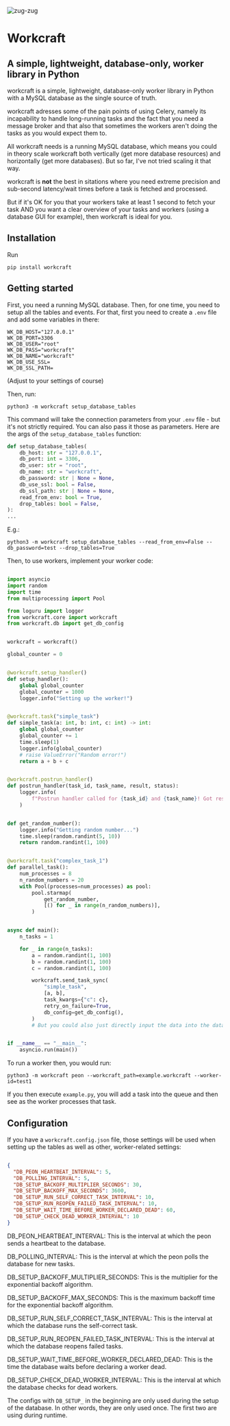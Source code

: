![zug-zug](https://github.com/user-attachments/assets/7c60873d-5c35-4cd3-985e-2b61e690c6f9)

# Workcraft

## A simple, lightweight, database-only, worker library in Python

workcraft is a simple, lightweight, database-only worker library in Python with a MySQL database as the single source of truth.

workcraft adresses some of the pain points of using Celery, namely its incapability to handle long-running tasks and the fact that you need a message broker and that also that sometimes the workers aren't doing the tasks as you would expect them to.

All workcraft needs is a running MySQL database, which means you could in theory scale workcraft both vertically (get more database resources) and horizontally (get more databases). But so far, I've not tried scaling it that way.

workcraft is **not** the best in sitations where you need extreme precision and sub-second latency/wait times before a task is fetched and processed.

But if it's OK for you that your workers take at least 1 second to fetch your task AND you want a clear overview of your tasks and workers (using a database GUI for example), then workcraft is ideal for you.


## Installation

Run

```
pip install workcraft
```

## Getting started

First, you need a running MySQL database. Then, for one time, you need to setup all the tables and events. For that, first you need to create a `.env` file and add some variables in there:

```
WK_DB_HOST="127.0.0.1"
WK_DB_PORT=3306
WK_DB_USER="root"
WK_DB_PASS="workcraft"
WK_DB_NAME="workcraft"
WK_DB_USE_SSL=
WK_DB_SSL_PATH=
```

(Adjust to your settings of course)

Then, run:

```
python3 -m workcraft setup_database_tables
```

This command will take the connection parameters from your `.env` file - but it's not strictly required. You can also pass it those as parameters. Here are the args of the `setup_database_tables` function:

```python
def setup_database_tables(
    db_host: str = "127.0.0.1",
    db_port: int = 3306,
    db_user: str = "root",
    db_name: str = "workcraft",
    db_password: str | None = None,
    db_use_ssl: bool = False,
    db_ssl_path: str | None = None,
    read_from_env: bool = True,
    drop_tables: bool = False,
):
...
```

E.g.:
```
python3 -m workcraft setup_database_tables --read_from_env=False --db_password=test --drop_tables=True
```

Then, to use workers, implement your worker code:

```python

import asyncio
import random
import time
from multiprocessing import Pool

from loguru import logger
from workcraft.core import workcraft
from workcraft.db import get_db_config


workcraft = workcraft()

global_counter = 0


@workcraft.setup_handler()
def setup_handler():
    global global_counter
    global_counter = 1000
    logger.info("Setting up the worker!")


@workcraft.task("simple_task")
def simple_task(a: int, b: int, c: int) -> int:
    global global_counter
    global_counter += 1
    time.sleep(1)
    logger.info(global_counter)
    # raise ValueError("Random error!")
    return a + b + c


@workcraft.postrun_handler()
def postrun_handler(task_id, task_name, result, status):
    logger.info(
        f"Postrun handler called for {task_id} and {task_name}! Got result: {result} and status {status}"
    )


def get_random_number():
    logger.info("Getting random number...")
    time.sleep(random.randint(5, 10))
    return random.randint(1, 100)


@workcraft.task("complex_task_1")
def parallel_task():
    num_processes = 8
    n_random_numbers = 20
    with Pool(processes=num_processes) as pool:
        pool.starmap(
            get_random_number,
            [() for _ in range(n_random_numbers)],
        )


async def main():
    n_tasks = 1

    for _ in range(n_tasks):
        a = random.randint(1, 100)
        b = random.randint(1, 100)
        c = random.randint(1, 100)

        workcraft.send_task_sync(
            "simple_task",
            [a, b],
            task_kwargs={"c": c},
            retry_on_failure=True,
            db_config=get_db_config(),
        )
        # But you could also just directly input the data into the database


if __name__ == "__main__":
    asyncio.run(main())

```

To run a worker then, you would run:

```
python3 -m workcraft peon --workcraft_path=example.workcraft --worker-id=test1
```

If you then execute `example.py`, you will add a task into the queue and then see as the worker processes that task.

## Configuration

If you have a `workcraft.config.json` file, those settings will be used when setting up the tables as well as other, worker-related settings:

```json

{
  "DB_PEON_HEARTBEAT_INTERVAL": 5,
  "DB_POLLING_INTERVAL": 5,
  "DB_SETUP_BACKOFF_MULTIPLIER_SECONDS": 30,
  "DB_SETUP_BACKOFF_MAX_SECONDS": 3600,
  "DB_SETUP_RUN_SELF_CORRECT_TASK_INTERVAL": 10,
  "DB_SETUP_RUN_REOPEN_FAILED_TASK_INTERVAL": 10,
  "DB_SETUP_WAIT_TIME_BEFORE_WORKER_DECLARED_DEAD": 60,
  "DB_SETUP_CHECK_DEAD_WORKER_INTERVAL": 10
}
```


DB_PEON_HEARTBEAT_INTERVAL: This is the interval at which the peon sends a heartbeat to the database.

DB_POLLING_INTERVAL: This is the interval at which the peon polls the database for new tasks.

DB_SETUP_BACKOFF_MULTIPLIER_SECONDS: This is the multiplier for the exponential backoff algorithm.

DB_SETUP_BACKOFF_MAX_SECONDS: This is the maximum backoff time for the exponential backoff algorithm.

DB_SETUP_RUN_SELF_CORRECT_TASK_INTERVAL: This is the interval at which the database runs the self-correct task.

DB_SETUP_RUN_REOPEN_FAILED_TASK_INTERVAL: This is the interval at which the database reopens failed tasks.

DB_SETUP_WAIT_TIME_BEFORE_WORKER_DECLARED_DEAD: This is the time the database waits before declaring a worker dead.

DB_SETUP_CHECK_DEAD_WORKER_INTERVAL: This is the interval at which the database checks for dead workers.

The configs with `DB_SETUP_` in the beginning are only used during the setup of the database. In other words, they are only used once. The first two are using during runtime.
